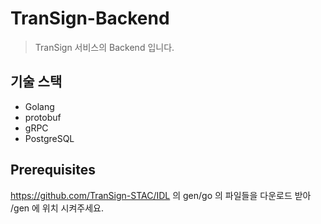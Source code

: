 # TranSign-Backend

> TranSign 서비스의 Backend 입니다.

## 기술 스택

-   Golang
-   protobuf
-   gRPC
-   PostgreSQL

## Prerequisites

<https://github.com/TranSign-STAC/IDL> 의 gen/go 의 파일들을 다운로드 받아 /gen 에 위치 시켜주세요.
